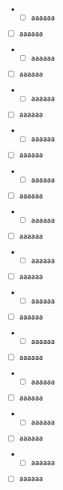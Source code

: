 - - [ ] aaaaaa
- [ ] aaaaaa
- - [ ] aaaaaa
- [ ] aaaaaa
- - [ ] aaaaaa
- [ ] aaaaaa
- - [ ] aaaaaa
- [ ] aaaaaa
- - [ ] aaaaaa
- [ ] aaaaaa
- - [ ] aaaaaa
- [ ] aaaaaa
- - [ ] aaaaaa
- [ ] aaaaaa
- - [ ] aaaaaa
- [ ] aaaaaa
- - [ ] aaaaaa
- [ ] aaaaaa
- - [ ] aaaaaa
- [ ] aaaaaa
- - [ ] aaaaaa
- [ ] aaaaaa
- - [ ] aaaaaa
- [ ] aaaaaa
